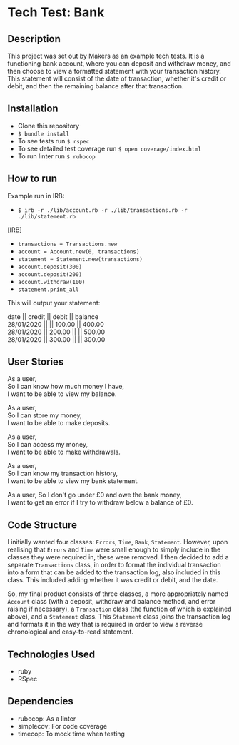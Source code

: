 # Tech Test: Bank

## Description
This project was set out by Makers as an example tech tests. It is a functioning bank account, where you can deposit and withdraw money, and then choose to view a formatted statement with your transaction history. This statement will consist of the date of transaction, whether it's credit or debit, and then the remaining balance after that transaction.

## Installation
- Clone this repository
- ``` $ bundle install ```
- To see tests run ``` $ rspec ```
- To see detailed test coverage run ``` $ open coverage/index.html ```
- To run linter run ``` $ rubocop ```

## How to run
Example run in IRB:

- ``` $ irb -r ./lib/account.rb -r ./lib/transactions.rb -r ./lib/statement.rb ```

[IRB]  
- ``` transactions = Transactions.new ```
- ``` account = Account.new(0, transactions) ```
- ``` statement = Statement.new(transactions) ```
- ``` account.deposit(300) ```
- ``` account.deposit(200) ```
- ``` account.withdraw(100) ```
- ``` statement.print_all ```

This will output your statement:  

date || credit || debit || balance  
28/01/2020 || || 100.00 || 400.00  
28/01/2020 || 200.00 || || 500.00  
28/01/2020 || 300.00 || || 300.00  

## User Stories
As a user,  
So I can know how much money I have,  
I want to be able to view my balance.

As a user,  
So I can store my money,  
I want to be able to make deposits.  

As a user,  
So I can access my money,  
I want to be able to make withdrawals.  

As a user,  
So I can know my transaction history,  
I want to be able to view my bank statement.

As a user,
So I don't go under £0 and owe the bank money,  
I want to get an error if I try to withdraw below a balance of £0.

## Code Structure
I initially wanted four classes: ```Errors```, ```Time```, ```Bank```, ```Statement```. However, upon realising that ```Errors``` and ```Time``` were small enough to simply include in the classes they were required in, these were removed. I then decided to add a separate ```Transactions``` class, in order to format the individual transaction into a form that can be added to the transaction log, also included in this class. This included adding whether it was credit or debit, and the date.

So, my final product consists of three classes, a more appropriately named ```Account``` class (with a deposit, withdraw and balance method, and error raising if necessary), a ```Transaction``` class (the function of which is explained above), and a ```Statement``` class. This ```Statement``` class joins the transaction log and formats it in the way that is required in order to view a reverse chronological and easy-to-read statement.

## Technologies Used
- ruby
- RSpec

## Dependencies
- rubocop: As a linter
- simplecov: For code coverage
- timecop: To mock time when testing
